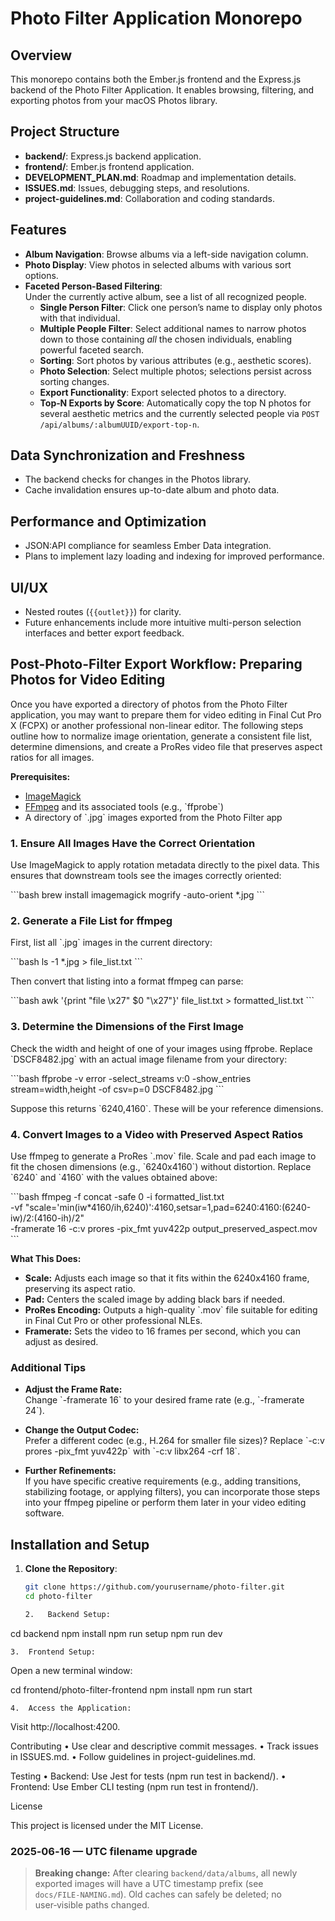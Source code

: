 # Photo Filter Application Monorepo

## Overview

This monorepo contains both the Ember.js frontend and the Express.js backend of the Photo Filter Application. It enables browsing, filtering, and exporting photos from your macOS Photos library.

## Project Structure

- **backend/**: Express.js backend application.
- **frontend/**: Ember.js frontend application.
- **DEVELOPMENT_PLAN.md**: Roadmap and implementation details.
- **ISSUES.md**: Issues, debugging steps, and resolutions.
- **project-guidelines.md**: Collaboration and coding standards.

## Features

- **Album Navigation**: Browse albums via a left-side navigation column.
- **Photo Display**: View photos in selected albums with various sort options.
- **Faceted Person-Based Filtering**:  
  Under the currently active album, see a list of all recognized people.
  - **Single Person Filter**: Click one person’s name to display only photos with that individual.
  - **Multiple People Filter**: Select additional names to narrow photos down to those containing _all_ the chosen individuals, enabling powerful faceted search.
  - **Sorting**: Sort photos by various attributes (e.g., aesthetic scores).
  - **Photo Selection**: Select multiple photos; selections persist across sorting changes.
  - **Export Functionality**: Export selected photos to a directory.
  - **Top‑N Exports by Score**: Automatically copy the top N photos for several aesthetic metrics and the currently selected people via `POST /api/albums/:albumUUID/export-top-n`.

## Data Synchronization and Freshness

- The backend checks for changes in the Photos library.
- Cache invalidation ensures up-to-date album and photo data.

## Performance and Optimization

- JSON:API compliance for seamless Ember Data integration.
- Plans to implement lazy loading and indexing for improved performance.

## UI/UX

- Nested routes (`{{outlet}}`) for clarity.
- Future enhancements include more intuitive multi-person selection interfaces and better export feedback.

## Post-Photo-Filter Export Workflow: Preparing Photos for Video Editing

Once you have exported a directory of photos from the Photo Filter application, you may want to prepare them for video editing in Final Cut Pro X (FCPX) or another professional non-linear editor. The following steps outline how to normalize image orientation, generate a consistent file list, determine dimensions, and create a ProRes video file that preserves aspect ratios for all images.

**Prerequisites:**

- [ImageMagick](https://imagemagick.org/index.php)
- [FFmpeg](https://ffmpeg.org/) and its associated tools (e.g., \`ffprobe\`)
- A directory of \`.jpg\` images exported from the Photo Filter app

### 1. Ensure All Images Have the Correct Orientation

Use ImageMagick to apply rotation metadata directly to the pixel data. This ensures that downstream tools see the images correctly oriented:

\`\`\`bash
brew install imagemagick
mogrify -auto-orient \*.jpg
\`\`\`

### 2. Generate a File List for ffmpeg

First, list all \`.jpg\` images in the current directory:

\`\`\`bash
ls -1 \*.jpg > file_list.txt
\`\`\`

Then convert that listing into a format ffmpeg can parse:

\`\`\`bash
awk '{print "file \x27" $0 "\x27"}' file_list.txt > formatted_list.txt
\`\`\`

### 3. Determine the Dimensions of the First Image

Check the width and height of one of your images using ffprobe. Replace \`DSCF8482.jpg\` with an actual image filename from your directory:

\`\`\`bash
ffprobe -v error -select_streams v:0 -show_entries stream=width,height -of csv=p=0 DSCF8482.jpg
\`\`\`

Suppose this returns \`6240,4160\`. These will be your reference dimensions.

### 4. Convert Images to a Video with Preserved Aspect Ratios

Use ffmpeg to generate a ProRes \`.mov\` file. Scale and pad each image to fit the chosen dimensions (e.g., \`6240x4160\`) without distortion. Replace \`6240\` and \`4160\` with the values obtained above:

\`\`\`bash
ffmpeg -f concat -safe 0 -i formatted_list.txt \
-vf "scale='min(iw\*4160/ih,6240)':4160,setsar=1,pad=6240:4160:(6240-iw)/2:(4160-ih)/2" \
-framerate 16 -c:v prores -pix_fmt yuv422p output_preserved_aspect.mov
\`\`\`

**What This Does:**

- **Scale:** Adjusts each image so that it fits within the 6240x4160 frame, preserving its aspect ratio.
- **Pad:** Centers the scaled image by adding black bars if needed.
- **ProRes Encoding:** Outputs a high-quality \`.mov\` file suitable for editing in Final Cut Pro or other professional NLEs.
- **Framerate:** Sets the video to 16 frames per second, which you can adjust as desired.

### Additional Tips

- **Adjust the Frame Rate:**  
  Change \`-framerate 16\` to your desired frame rate (e.g., \`-framerate 24\`).

- **Change the Output Codec:**  
  Prefer a different codec (e.g., H.264 for smaller file sizes)? Replace \`-c:v prores -pix_fmt yuv422p\` with \`-c:v libx264 -crf 18\`.

- **Further Refinements:**  
  If you have specific creative requirements (e.g., adding transitions, stabilizing footage, or applying filters), you can incorporate those steps into your ffmpeg pipeline or perform them later in your video editing software.

## Installation and Setup

1. **Clone the Repository**:

   ```bash
   git clone https://github.com/yourusername/photo-filter.git
   cd photo-filter

   2.	Backend Setup:
   ```

cd backend
npm install
npm run setup
npm run dev

    3.	Frontend Setup:

Open a new terminal window:

cd frontend/photo-filter-frontend
npm install
npm run start

    4.	Access the Application:

Visit http://localhost:4200.

Contributing
• Use clear and descriptive commit messages.
• Track issues in ISSUES.md.
• Follow guidelines in project-guidelines.md.

Testing
• Backend: Use Jest for tests (npm run test in backend/).
• Frontend: Use Ember CLI testing (npm run test in frontend/).

License

This project is licensed under the MIT License.

### 2025‑06‑16 — UTC filename upgrade

> **Breaking change:** After clearing `backend/data/albums`, all newly exported
> images will have a UTC timestamp prefix (see `docs/FILE‑NAMING.md`).
> Old caches can safely be deleted; no user‑visible paths changed.
